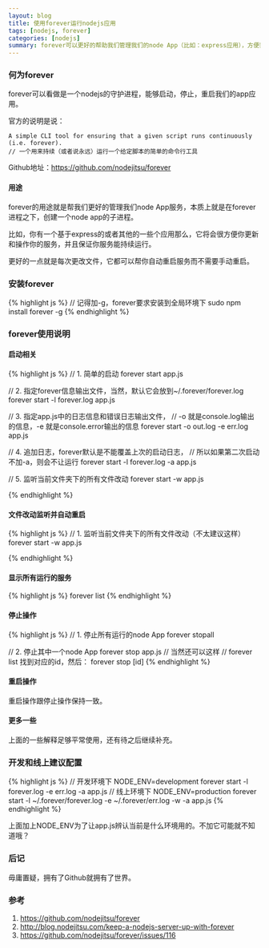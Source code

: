 ```yaml
---
layout: blog
title: 使用forever运行nodejs应用
tags: [nodejs, forever]
categories: [nodejs]
summary: forever可以更好的帮助我们管理我们的node App（比如：express应用），方便我们的开发
---
```

### 何为forever
forever可以看做是一个nodejs的守护进程，能够启动，停止，重启我们的app应用。

官方的说明是说：

    A simple CLI tool for ensuring that a given script runs continuously (i.e. forever).
    // 一个用来持续（或者说永远）运行一个给定脚本的简单的命令行工具

Github地址：<https://github.com/nodejitsu/forever>

#### 用途
forever的用途就是帮我们更好的管理我们node App服务，本质上就是在forever进程之下，创建一个node app的子进程。

比如，你有一个基于express的或者其他的一些个应用那么，它将会很方便你更新和操作你的服务，并且保证你服务能持续运行。

更好的一点就是每次更改文件，它都可以帮你自动重启服务而不需要手动重启。

### 安装forever
{% highlight js %}
// 记得加-g，forever要求安装到全局环境下
sudo npm install forever -g
{% endhighlight %}

### forever使用说明

#### 启动相关
{% highlight js %}
// 1. 简单的启动
forever start app.js

// 2. 指定forever信息输出文件，当然，默认它会放到~/.forever/forever.log
forever start -l forever.log app.js

// 3. 指定app.js中的日志信息和错误日志输出文件，
//  -o 就是console.log输出的信息，-e 就是console.error输出的信息
forever start -o out.log -e err.log app.js

// 4. 追加日志，forever默认是不能覆盖上次的启动日志，
//  所以如果第二次启动不加-a，则会不让运行
forever start -l forever.log -a app.js

// 5. 监听当前文件夹下的所有文件改动
forever start -w app.js

{% endhighlight %}

#### 文件改动监听并自动重启

{% highlight js %}
// 1. 监听当前文件夹下的所有文件改动（不太建议这样）
forever start -w app.js

{% endhighlight %}

#### 显示所有运行的服务

{% highlight js %}
forever list
{% endhighlight %}


#### 停止操作

{% highlight js %}
// 1. 停止所有运行的node App
forever stopall

// 2. 停止其中一个node App
forever stop app.js
// 当然还可以这样
// forever list 找到对应的id，然后：
forever stop [id]
{% endhighlight %}

#### 重启操作
重启操作跟停止操作保持一致。

#### 更多一些
上面的一些解释足够平常使用，还有待之后继续补充。

### 开发和线上建议配置

{% highlight js %}
// 开发环境下
NODE_ENV=development forever start -l forever.log -e err.log -a app.js
// 线上环境下
NODE_ENV=production forever start -l ~/.forever/forever.log -e ~/.forever/err.log -w -a app.js
{% endhighlight %}

上面加上NODE_ENV为了让app.js辨认当前是什么环境用的。不加它可能就不知道哦？

### 后记

毋庸置疑，拥有了Github就拥有了世界。

### 参考

1. <https://github.com/nodejitsu/forever>
2. <http://blog.nodejitsu.com/keep-a-nodejs-server-up-with-forever>
3. <https://github.com/nodejitsu/forever/issues/116>
